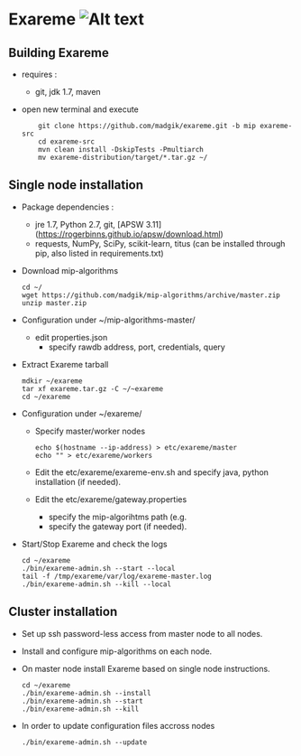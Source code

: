 # Exareme   ![Alt text](https://travis-ci.org/madgik/exareme.svg?branch=mip)


##  Building Exareme

* requires : 
    -  git, jdk 1.7, maven
    
* open new terminal and execute    
    ``` 
        git clone https://github.com/madgik/exareme.git -b mip exareme-src
        cd exareme-src
        mvn clean install -DskipTests -Pmultiarch
        mv exareme-distribution/target/*.tar.gz ~/
    ```
    
## Single node installation

* Package dependencies :

    - jre 1.7, Python 2.7, git, [APSW 3.11] (https://rogerbinns.github.io/apsw/download.html)
    - requests, NumPy, SciPy, scikit-learn, titus (can be installed through pip, also listed in requirements.txt) 

* Download mip-algorithms
    ```
    cd ~/
    wget https://github.com/madgik/mip-algorithms/archive/master.zip
    unzip master.zip
    ```

* Configuration under ~/mip-algorithms-master/

    - edit properties.json
        + specify rawdb address, port, credentials, query
        
* Extract Exareme tarball
 
    ```
    mdkir ~/exareme
    tar xf exareme.tar.gz -C ~/~exareme
    cd ~/exareme
    ```
    
* Configuration under ~/exareme/

    - Specify master/worker nodes 
    
        ```
        echo $(hostname --ip-address) > etc/exareme/master
        echo "" > etc/exareme/workers
        ```
        
    - Edit the etc/exareme/exareme-env.sh and specify java, python installation (if needed).   
    - Edit the etc/exareme/gateway.properties 
        + specify the mip-algorihtms path (e.g. 
        + specify the gateway port (if needed).

* Start/Stop Exareme and check the logs

    ```
    cd ~/exareme
    ./bin/exareme-admin.sh --start --local
    tail -f /tmp/exareme/var/log/exareme-master.log
    ./bin/exareme-admin.sh --kill --local
    ```

## Cluster installation

* Set up ssh password-less access from master node to all nodes. 
* Install and configure mip-algorithms on each node.
* On master node install Exareme based on single node instructions.
    ```
    cd ~/exareme
    ./bin/exareme-admin.sh --install
    ./bin/exareme-admin.sh --start
    ./bin/exareme-admin.sh --kill
    ```
    
* In order to update configuration files accross nodes
    ```
    ./bin/exareme-admin.sh --update    
    ```
